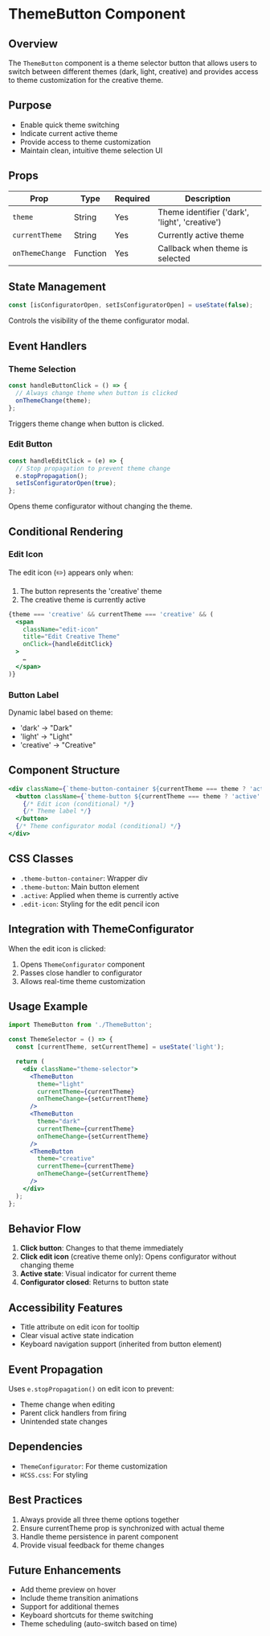 # ThemeButton Component

## Overview
The `ThemeButton` component is a theme selector button that allows users to switch between different themes (dark, light, creative) and provides access to theme customization for the creative theme.

## Purpose
- Enable quick theme switching
- Indicate current active theme
- Provide access to theme customization
- Maintain clean, intuitive theme selection UI

## Props
| Prop | Type | Required | Description |
|------|------|----------|-------------|
| `theme` | String | Yes | Theme identifier ('dark', 'light', 'creative') |
| `currentTheme` | String | Yes | Currently active theme |
| `onThemeChange` | Function | Yes | Callback when theme is selected |

## State Management
```javascript
const [isConfiguratorOpen, setIsConfiguratorOpen] = useState(false);
```
Controls the visibility of the theme configurator modal.

## Event Handlers

### Theme Selection
```javascript
const handleButtonClick = () => {
  // Always change theme when button is clicked
  onThemeChange(theme);
};
```
Triggers theme change when button is clicked.

### Edit Button
```javascript
const handleEditClick = (e) => {
  // Stop propagation to prevent theme change
  e.stopPropagation();
  setIsConfiguratorOpen(true);
};
```
Opens theme configurator without changing the theme.

## Conditional Rendering

### Edit Icon
The edit icon (✏️) appears only when:
1. The button represents the 'creative' theme
2. The creative theme is currently active

```jsx
{theme === 'creative' && currentTheme === 'creative' && (
  <span 
    className="edit-icon" 
    title="Edit Creative Theme"
    onClick={handleEditClick}
  >
    ✏️
  </span>
)}
```

### Button Label
Dynamic label based on theme:
- 'dark' → "Dark"
- 'light' → "Light"
- 'creative' → "Creative"

## Component Structure
```jsx
<div className={`theme-button-container ${currentTheme === theme ? 'active' : ''}`}>
  <button className={`theme-button ${currentTheme === theme ? 'active' : ''}`}>
    {/* Edit icon (conditional) */}
    {/* Theme label */}
  </button>
  {/* Theme configurator modal (conditional) */}
</div>
```

## CSS Classes
- `.theme-button-container`: Wrapper div
- `.theme-button`: Main button element
- `.active`: Applied when theme is currently active
- `.edit-icon`: Styling for the edit pencil icon

## Integration with ThemeConfigurator
When the edit icon is clicked:
1. Opens `ThemeConfigurator` component
2. Passes close handler to configurator
3. Allows real-time theme customization

## Usage Example
```jsx
import ThemeButton from './ThemeButton';

const ThemeSelector = () => {
  const [currentTheme, setCurrentTheme] = useState('light');

  return (
    <div className="theme-selector">
      <ThemeButton
        theme="light"
        currentTheme={currentTheme}
        onThemeChange={setCurrentTheme}
      />
      <ThemeButton
        theme="dark"
        currentTheme={currentTheme}
        onThemeChange={setCurrentTheme}
      />
      <ThemeButton
        theme="creative"
        currentTheme={currentTheme}
        onThemeChange={setCurrentTheme}
      />
    </div>
  );
};
```

## Behavior Flow
1. **Click button**: Changes to that theme immediately
2. **Click edit icon** (creative theme only): Opens configurator without changing theme
3. **Active state**: Visual indicator for current theme
4. **Configurator closed**: Returns to button state

## Accessibility Features
- Title attribute on edit icon for tooltip
- Clear visual active state indication
- Keyboard navigation support (inherited from button element)

## Event Propagation
Uses `e.stopPropagation()` on edit icon to prevent:
- Theme change when editing
- Parent click handlers from firing
- Unintended state changes

## Dependencies
- `ThemeConfigurator`: For theme customization
- `HCSS.css`: For styling

## Best Practices
1. Always provide all three theme options together
2. Ensure currentTheme prop is synchronized with actual theme
3. Handle theme persistence in parent component
4. Provide visual feedback for theme changes

## Future Enhancements
- Add theme preview on hover
- Include theme transition animations
- Support for additional themes
- Keyboard shortcuts for theme switching
- Theme scheduling (auto-switch based on time)